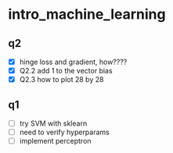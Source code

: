 # intro_machine_learning

## q2
- [x] hinge loss and gradient, how????
- [x] Q2.2 add 1 to the vector bias
- [x] Q2.3 how to plot 28 by 28

## q1
- [ ] try SVM with sklearn
- [ ] need to verify hyperparams
- [ ] implement perceptron
